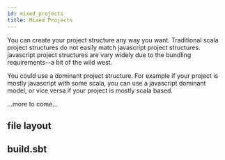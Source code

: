 ```yaml
---
id: mixed_projects
title: Mixed Projects
---
```


You can create your project structure any way you want. Traditional scala
project structures do not easily match javascript project structures. javascript
project structures are vary widely due to the bundling requirements--a bit of
the wild west.

You could use a dominant project structure. For example if your project is
mostly javascript with some scala, you can use a javascript dominant model, or
vice versa if your project is mostly scala based.

...more to come...

## file layout


## build.sbt
